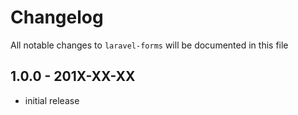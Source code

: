# Changelog

All notable changes to `laravel-forms` will be documented in this file

## 1.0.0 - 201X-XX-XX

- initial release
